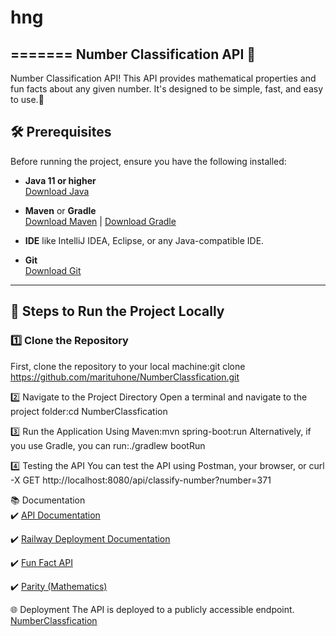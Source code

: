 # hng
=======
Number Classification API 🧮
---
Number Classification API! This API provides  mathematical properties and fun facts about any given number. It's designed to be simple, fast, and easy to use.🚀

## 🛠️ Prerequisites

Before running the project, ensure you have the following installed:

- **Java 11 or higher**  
  [Download Java](https://adoptium.net/)

- **Maven** or **Gradle**  
  [Download Maven](https://maven.apache.org/download.cgi) | [Download Gradle](https://gradle.org/install/)

- **IDE** like IntelliJ IDEA, Eclipse, or any Java-compatible IDE.

- **Git**  
  [Download Git](https://git-scm.com/)

---


## 🚀 Steps to Run the Project Locally

### 1️⃣ Clone the Repository

First, clone the repository to your local machine:git clone https://github.com/marituhone/NumberClassfication.git

2️⃣ Navigate to the Project Directory
Open a terminal and navigate to the project folder:cd NumberClassfication

3️⃣ Run the Application
Using Maven:mvn spring-boot:run
Alternatively, if you use Gradle, you can run:./gradlew bootRun

4️⃣ Testing the API
You can test the API using Postman, your browser, or curl -X GET http://localhost:8080/api/classify-number?number=371

📚 Documentation  
✔️ [API Documentation](https://documenter.getpostman.com/view/26493465/2sAYX5Jgu9)


✔️ [Railway Deployment Documentation](https://docs.railway.com/guides/deploy)


✔️ [Fun Fact API](http://numbersapi.com/#42)


✔️ [Parity (Mathematics)](https://en.wikipedia.org/wiki/Parity_(mathematics))

🌐 Deployment
The API is deployed to a publicly accessible endpoint. [NumberClassfication](https://numberclassfication-production.up.railway.app/api/classify-number?number=371)
